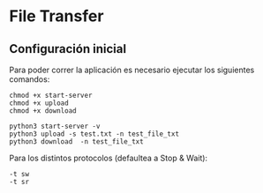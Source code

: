 # File Transfer

## Configuración inicial
Para poder correr la aplicación es necesario ejecutar los siguientes comandos:

```
chmod +x start-server
chmod +x upload
chmod +x download

python3 start-server -v
python3 upload -s test.txt -n test_file_txt
python3 download  -n test_file_txt
```

Para los distintos protocolos (defaultea a Stop & Wait):

```
-t sw
-t sr
```